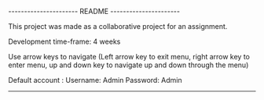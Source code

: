 ---------------------- README ----------------------

This project was made as a collaborative project for
an assignment. 

Development time-frame: 4 weeks

Use arrow keys to navigate (Left arrow key to exit
menu, right arrow key to enter menu, up and down
key to navigate up and down through the menu)

Default account :   Username: Admin
                    Password: Admin

----------------------------------------------------
